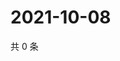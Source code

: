 # 2021-10-08

共 0 条

<!-- BEGIN WEIBO -->
<!-- 最后更新时间 Fri Oct 08 2021 20:21:45 GMT+0800 (China Standard Time) -->

<!-- END WEIBO -->
